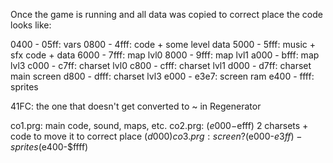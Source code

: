 Once the game is running and all data was copied to correct place the code looks like:

0400 - 05ff: vars
0800 - 4fff: code + some level data
5000 - 5fff: music + sfx code + data
6000 - 7fff: map lvl0
8000 - 9fff: map lvl1
a000 - bfff: map lvl3
c000 - c7ff: charset lvl0
c800 - cfff: charset lvl1
d000 - d7ff: charset main screen
d800 - dfff: charset lvl3
e000 - e3e7: screen ram
e400 - ffff: sprites


41FC: the one that doesn't get converted to ~ in Regenerator

co1.prg: main code, sound, maps, etc.
co2.prg: ($e000-$efff) 2 charsets + code to move it to correct place ($d000)
co3.prg: screen? ($e000-$e3ff) - sprites ($e400-$ffff)

